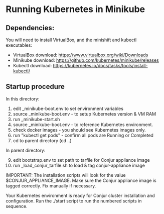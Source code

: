 
# Running Kubernetes in Minikube

## Dependencies:

You will need to install VirtualBox, and the minishift and kubectl executables:
 * VirtualBox download: https://www.virtualbox.org/wiki/Downloads
 * Minikube download: https://github.com/kubernetes/minikube/releases
 * Kubectl download: https://kubernetes.io/docs/tasks/tools/install-kubectl/

## Startup procedure

In this directory:

1) edit _minikube-boot.env to set environment variables
2) source _minikube-boot.env - to setup Kubernetes version & VM RAM
3) run _minikube-start.sh
4) source _minikube-boot.env - to reference Kubernetes environment.
5) check docker images - you should see Kubernetes images only.
7) run "kubectl get pods" - confirm all pods are Running or Completed
8) cd to parent directory (cd ..)

In parent directory:

9) edit bootstrap.env to set path to tarfile for Conjur appliance image
10) run _load_conjur_tarfile.sh to load & tag conjur-appliance image

IMPORTANT: The installation scripts will look for the value $CONJUR_APPLIANCE_IMAGE. Make sure the Conjur appliance image is tagged correctly. Fix manually if necessary.

Your Kubernetes environment is ready for Conjur cluster installation and configuration. Run the ./start script to run the numbered scripts in sequence. 
